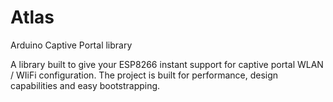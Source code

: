 # Atlas

Arduino Captive Portal library

A library built to give your ESP8266 instant support for captive portal WLAN / WIiFi configuration.
The project is built for performance, design capabilities and easy bootstrapping.
